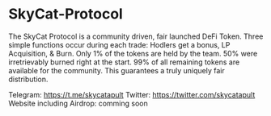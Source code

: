 # SkyCat-Protocol
The SkyCat Protocol is a community driven, fair launched DeFi Token.
Three simple functions occur during each trade: Hodlers get a bonus, LP Acquisition, & Burn.
Only 1% of the tokens are held by the team.
50% were irretrievably burned right at the start.
99% of all remaining tokens are available for the community. 
This guarantees a truly uniquely fair distribution.

Telegram: https://t.me/skycatapult
Twitter: https://twitter.com/skycatapult
Website including Airdrop: comming soon
